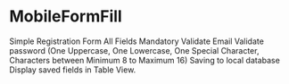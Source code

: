 # MobileFormFill

Simple Registration Form 
All Fields Mandatory 
Validate Email 
Validate password (One Uppercase, One Lowercase, One Special Character, Characters between Minimum 8 to Maximum 16)
Saving to local database 
Display saved fields in Table View. 
